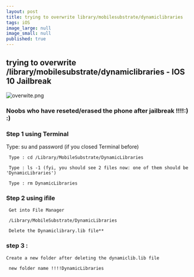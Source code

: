 ```yaml
---
layout: post
title: trying to overwrite library/mobilesubstrate/dynamiclibraries
tags: iOS
image_large: null
image_small: null
published: true
---
```


## trying to overwrite /library/mobilesubstrate/dynamiclibraries - IOS 10 Jailbreak

![overwite.png]({{site.baseurl}}/_posts/overwite.png)




### Noobs who have reseted/erased the phone after jailbreak !!!!:) :)



<!--more-->


### Step 1 using Terminal


  Type: su and password (if you closed Terminal before)
   
     Type : cd /Library/MobileSubstrate/DynamicLibraries 
    
     Type : ls -1 (fyi, you should see 2 files now: one of them should be 'DynamicLibraries')
    
     Type : rm DynamicLibraries
    

### Step 2 using ifile


	 Get into File Manager
  
     /Library/MobileSubstrate/DynamicLibraries
    
     Delete the Dynamiclibrary.lib file**
    


### step 3 :

	Create a new folder after deleting the dynamiclib.lib file
   
     new folder name !!!!DynamicLibraries
